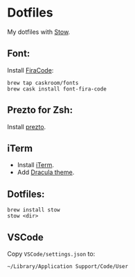 # Dotfiles 

My dotfiles with [Stow](https://www.gnu.org/software/stow/). 

## Font:

Install [FiraCode](https://github.com/tonsky/FiraCode): 

```
brew tap caskroom/fonts 
brew cask install font-fira-code
```
 
## Prezto for Zsh: 

Install [prezto](https://github.com/sorin-ionescu/prezto).

## iTerm 

- Install [iTerm](https://www.iterm2.com). 
- Add [Dracula theme](https://draculatheme.com/iterm/).

## Dotfiles:  

```
brew install stow
stow <dir>
```

## VSCode

Copy `VSCode/settings.json` to: 

```
~/Library/Application Support/Code/User
``` 

